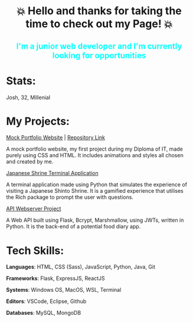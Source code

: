 <div align="center">

# 💥 Hello and thanks for taking the time to check out my Page! 💥
## <span style="color:cyan;"> I'm a junior web developer and I'm currently looking for opportunities </span>

</div>

# Stats:

Josh, 32, Millenial

# My Projects:

[Mock Portfolio Website](https://stupendous-cheesecake-e19ba6.netlify.app/) | 
[Repository Link](https://github.com/O-App-Pesi/fluffy-couscous)

A mock portfolio website, my first project during my Diploma of IT, made purely using CSS and HTML. It includes animations and styles all chosen and created by me.

[Japanese Shrine Terminal Application](https://github.com/O-App-Pesi/JT_T1A3)

A terminal application made using Python that simulates the experience of visiting a Japanese Shinto Shrine. It is a gamified experience that utilises the Rich package to prompt the user with questions.

[API Webserver Project](https://github.com/O-App-Pesi/apiwebserver)

A Web API built using Flask, Bcrypt, Marshmallow, using JWTs, written in Python. It is the back-end of a potential food diary app.

# Tech Skills:

**Languages**: HTML, CSS (Sass), JavaScript, Python, Java, Git

**Frameworks**: Flask, ExpressJS, ReactJS

**Systems**: Windows OS, MacOS, WSL, Terminal

**Editors**: VSCode, Eclipse, Github

**Databases**: MySQL, MongoDB

